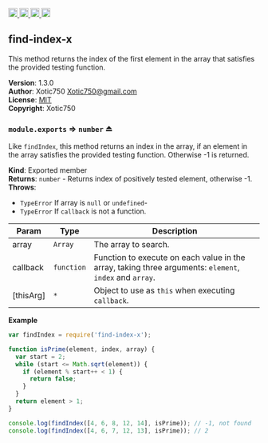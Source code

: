 <a href="https://travis-ci.org/Xotic750/find-index-x"
   title="Travis status">
<img
   src="https://travis-ci.org/Xotic750/find-index-x.svg?branch=master"
   alt="Travis status" height="18"/>
</a>
<a href="https://david-dm.org/Xotic750/find-index-x"
   title="Dependency status">
<img src="https://david-dm.org/Xotic750/find-index-x.svg"
   alt="Dependency status" height="18"/>
</a>
<a href="https://david-dm.org/Xotic750/find-index-x#info=devDependencies"
   title="devDependency status">
<img src="https://david-dm.org/Xotic750/find-index-x/dev-status.svg"
   alt="devDependency status" height="18"/>
</a>
<a href="https://badge.fury.io/js/find-index-x" title="npm version">
<img src="https://badge.fury.io/js/find-index-x.svg"
   alt="npm version" height="18"/>
</a>
<a name="module_find-index-x"></a>

## find-index-x
This method returns the index of the first element in the array that satisfies the provided testing function.

**Version**: 1.3.0  
**Author**: Xotic750 <Xotic750@gmail.com>  
**License**: [MIT](&lt;https://opensource.org/licenses/MIT&gt;)  
**Copyright**: Xotic750  
<a name="exp_module_find-index-x--module.exports"></a>

### `module.exports` ⇒ <code>number</code> ⏏
Like `findIndex`, this method returns an index in the array, if an element
in the array satisfies the provided testing function. Otherwise -1 is returned.

**Kind**: Exported member  
**Returns**: <code>number</code> - Returns index of positively tested element, otherwise -1.  
**Throws**:

- <code>TypeError</code> If array is `null` or `undefined`-
- <code>TypeError</code> If `callback` is not a function.


| Param | Type | Description |
| --- | --- | --- |
| array | <code>Array</code> | The array to search. |
| callback | <code>function</code> | Function to execute on each value in the array,  taking three arguments: `element`, `index` and `array`. |
| [thisArg] | <code>\*</code> | Object to use as `this` when executing `callback`. |

**Example**  
```js
var findIndex = require('find-index-x');

function isPrime(element, index, array) {
  var start = 2;
  while (start <= Math.sqrt(element)) {
    if (element % start++ < 1) {
      return false;
    }
  }
  return element > 1;
}

console.log(findIndex([4, 6, 8, 12, 14], isPrime)); // -1, not found
console.log(findIndex([4, 6, 7, 12, 13], isPrime)); // 2
```
